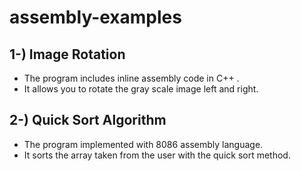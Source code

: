 # assembly-examples

## 1-) Image Rotation

* The program includes inline assembly code in C++ .
* It allows you to rotate the gray scale image left and right.




## 2-) Quick Sort Algorithm

* The program implemented with 8086 assembly language.
* It sorts the array taken from the user with the quick sort method.
